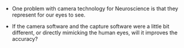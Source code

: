 + One problem with camera technology for Neuroscience is that they represent for our eyes to see.

+ If the camera software and the capture software were a little bit different, or directly mimicking the human eyes, will it improves the accuracy?

